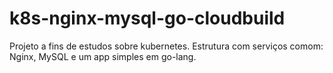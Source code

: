 # k8s-nginx-mysql-go-cloudbuild
Projeto a fins de estudos sobre kubernetes. Estrutura com serviços comom: Nginx, MySQL e um app simples em go-lang.
